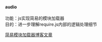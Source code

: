 #### audio
功能：js实现简易的模块加载器      
目的：进一步理解require.js内部的逻辑处理细节

[简易模块加载器博客文章](http://blog.csdn.net/s1879046/article/details/78196683)   

